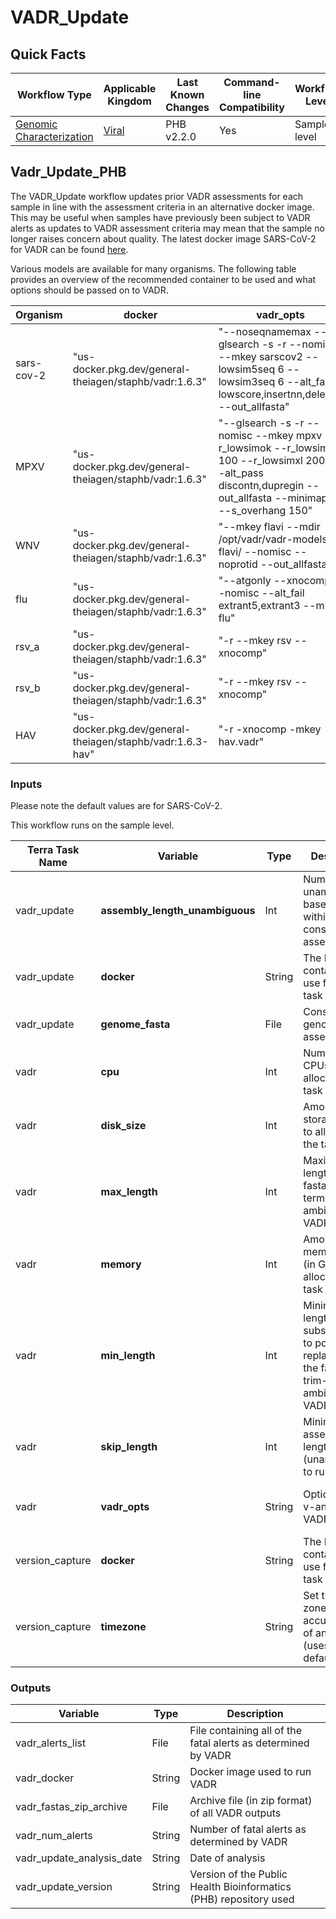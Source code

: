 # VADR_Update

## Quick Facts


| **Workflow Type** | **Applicable Kingdom** | **Last Known Changes** | **Command-line Compatibility** | **Workflow Level** |
|---|---|---|---|---|
| [Genomic Characterization](../../workflows_overview/workflows_type.md/#genomic-characterization) | [Viral](../../workflows_overview/workflows_kingdom.md/#viral) | PHB v2.2.0 | Yes | Sample-level |

## Vadr_Update_PHB

The VADR_Update workflow updates prior VADR assessments for each sample in line with the assessment criteria in an alternative docker image. This may be useful when samples have previously been subject to VADR alerts as updates to VADR assessment criteria may mean that the sample no longer raises concern about quality. The latest docker image SARS-CoV-2 for VADR can be found [here](https://theiagen.notion.site/Docker-Image-and-Reference-Materials-for-SARS-CoV-2-Genomic-Characterization-98328c61f5cb4f77975f512b55d09108).

Various models are available for many organisms. The following table provides an overview of the recommended container to be used and what options should be passed on to VADR.

| **Organism** | **docker** | **vadr_opts** | max_length |
| --- | --- | --- | --- |
| sars-cov-2 | "us-docker.pkg.dev/general-theiagen/staphb/vadr:1.6.3" | "--noseqnamemax --glsearch -s -r --nomisc --mkey sarscov2 --lowsim5seq 6 --lowsim3seq 6 --alt_fail lowscore,insertnn,deletinn --out_allfasta" | 30000 |
| MPXV | "us-docker.pkg.dev/general-theiagen/staphb/vadr:1.6.3" | "--glsearch -s -r --nomisc --mkey mpxv --r_lowsimok --r_lowsimxd 100 --r_lowsimxl 2000 --alt_pass discontn,dupregin --out_allfasta --minimap2 --s_overhang 150" | 210000 |
| WNV | "us-docker.pkg.dev/general-theiagen/staphb/vadr:1.6.3" | "--mkey flavi --mdir /opt/vadr/vadr-models-flavi/ --nomisc --noprotid --out_allfasta" | 11000 |
| flu | "us-docker.pkg.dev/general-theiagen/staphb/vadr:1.6.3" | "--atgonly --xnocomp --nomisc --alt_fail extrant5,extrant3 --mkey flu" | 13500 |
| rsv_a | "us-docker.pkg.dev/general-theiagen/staphb/vadr:1.6.3" | "-r --mkey rsv --xnocomp" | 15500 |
| rsv_b | "us-docker.pkg.dev/general-theiagen/staphb/vadr:1.6.3" | "-r --mkey rsv --xnocomp" | 15500 |
| HAV | "us-docker.pkg.dev/general-theiagen/staphb/vadr:1.6.3-hav" | "-r -xnocomp -mkey hav.vadr" | 10500 |

### Inputs

Please note the default values are for SARS-CoV-2.

This workflow runs on the sample level.

<div class="searchable-table" markdown="1">

| **Terra Task Name** | **Variable** | **Type** | **Description** | **Default Value** | **Terra Status** |
|---|---|---|---|---|---|
| vadr_update | **assembly_length_unambiguous** | Int | Number of unambiguous basecalls within the consensus assembly |  | Required |
| vadr_update | **docker** | String | The Docker container to use for the task |  | Required |
| vadr_update | **genome_fasta** | File | Consensus genome assembly |  | Required |
| vadr | **cpu** | Int | Number of CPUs to allocate to the task | 2 | Optional |
| vadr | **disk_size** | Int | Amount of storage (in GB) to allocate to the task | 100 | Optional |
| vadr | **max_length** | Int | Maximum length for the fasta-trim-terminal-ambigs.pl VADR script | 30000 | Optional |
| vadr | **memory** | Int | Amount of memory/RAM (in GB) to allocate to the task | 8 | Optional |
| vadr | **min_length** | Int | Minimum length subsequence to possibly replace Ns for the fasta-trim-terminal-ambigs.pl VADR script | 50 | Optional |
| vadr | **skip_length** | Int | Minimum assembly length (unambiguous) to run vadr | 10000 | Optional |
| vadr | **vadr_opts** | String | Options for the v-annotate.pl VADR script | ''--glsearch -s -r --nomisc --mkey sarscov2 --alt_fail lowscore,fstukcnf,insertnn,deletinn --mdir /opt/vadr/vadr-models/'' | Optional |
| version_capture | **docker** | String | The Docker container to use for the task | "us-docker.pkg.dev/general-theiagen/theiagen/alpine-plus-bash:3.20.0" | Optional |
| version_capture | **timezone** | String | Set the time zone to get an accurate date of analysis (uses UTC by default) |  | Optional |

</div>

### Outputs

| **Variable** | **Type** | **Description** |
|---|---|---|
| vadr_alerts_list | File | File containing all of the fatal alerts as determined by VADR |
| vadr_docker | String | Docker image used to run VADR |
| vadr_fastas_zip_archive | File | Archive file (in zip format) of all VADR outputs |
| vadr_num_alerts | String | Number of fatal alerts as determined by VADR |
| vadr_update_analysis_date | String | Date of analysis |
| vadr_update_version | String | Version of the Public Health Bioinformatics (PHB) repository used |
